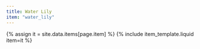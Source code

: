 ```yaml
---
title: Water Lily
item: "water_lily"
---
```


{% assign it = site.data.items[page.item] %}
{% include item_template.liquid item=it %}

